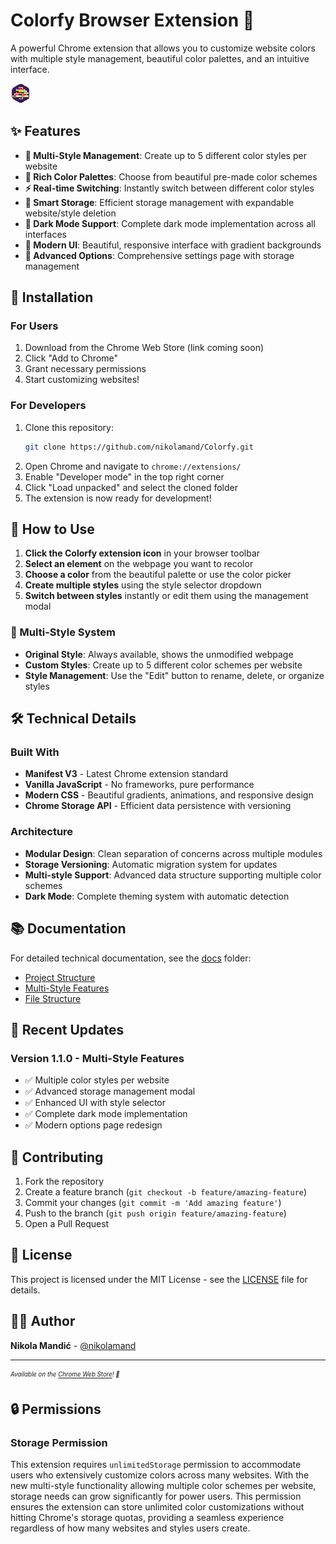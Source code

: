 # Colorfy Browser Extension 🎨

A powerful Chrome extension that allows you to customize website colors with multiple style management, beautiful color palettes, and an intuitive interface.

![Colorfy Logo](assets/logos/logo_32.png)

## ✨ Features

- **🎨 Multi-Style Management**: Create up to 5 different color styles per website
- **🌈 Rich Color Palettes**: Choose from beautiful pre-made color schemes
- **⚡ Real-time Switching**: Instantly switch between different color styles
- **💾 Smart Storage**: Efficient storage management with expandable website/style deletion
- **🌙 Dark Mode Support**: Complete dark mode implementation across all interfaces
- **📱 Modern UI**: Beautiful, responsive interface with gradient backgrounds
- **🔧 Advanced Options**: Comprehensive settings page with storage management

## 🚀 Installation

### For Users
1. Download from the Chrome Web Store (link coming soon)
2. Click "Add to Chrome"
3. Grant necessary permissions
4. Start customizing websites!

### For Developers
1. Clone this repository:
   ```bash
   git clone https://github.com/nikolamand/Colorfy.git
   ```
2. Open Chrome and navigate to `chrome://extensions/`
3. Enable "Developer mode" in the top right corner
4. Click "Load unpacked" and select the cloned folder
5. The extension is now ready for development!

## 🎯 How to Use

1. **Click the Colorfy extension icon** in your browser toolbar
2. **Select an element** on the webpage you want to recolor
3. **Choose a color** from the beautiful palette or use the color picker
4. **Create multiple styles** using the style selector dropdown
5. **Switch between styles** instantly or edit them using the management modal

### 🎨 Multi-Style System
- **Original Style**: Always available, shows the unmodified webpage
- **Custom Styles**: Create up to 5 different color schemes per website
- **Style Management**: Use the "Edit" button to rename, delete, or organize styles

## 🛠️ Technical Details

### Built With
- **Manifest V3** - Latest Chrome extension standard
- **Vanilla JavaScript** - No frameworks, pure performance
- **Modern CSS** - Beautiful gradients, animations, and responsive design
- **Chrome Storage API** - Efficient data persistence with versioning

### Architecture
- **Modular Design**: Clean separation of concerns across multiple modules
- **Storage Versioning**: Automatic migration system for updates
- **Multi-style Support**: Advanced data structure supporting multiple color schemes
- **Dark Mode**: Complete theming system with automatic detection

## 📚 Documentation

For detailed technical documentation, see the [docs](./docs) folder:
- [Project Structure](./docs/PROJECT_STRUCTURE.md)
- [Multi-Style Features](./docs/MULTI_STYLE_FEATURES.md)
- [File Structure](./docs/FILE_STRUCTURE.md)

## 🔄 Recent Updates

### Version 1.1.0 - Multi-Style Features
- ✅ Multiple color styles per website
- ✅ Advanced storage management modal
- ✅ Enhanced UI with style selector
- ✅ Complete dark mode implementation
- ✅ Modern options page redesign

## 🤝 Contributing

1. Fork the repository
2. Create a feature branch (`git checkout -b feature/amazing-feature`)
3. Commit your changes (`git commit -m 'Add amazing feature'`)
4. Push to the branch (`git push origin feature/amazing-feature`)
5. Open a Pull Request

## 📄 License

This project is licensed under the MIT License - see the [LICENSE](LICENSE) file for details.

## 🙋‍♂️ Author

**Nikola Mandić** - [@nikolamand](https://github.com/nikolamand)

---

<sub><sup>*Available on the [Chrome Web Store](https://chromewebstore.google.com/detail/colorfy/nbdflkflpbgpfmnchfpjmobfgaahnbec)! 🚀*</sup></sub>



## 🔒 Permissions

### Storage Permission
This extension requires `unlimitedStorage` permission to accommodate users who extensively customize colors across many websites. With the new multi-style functionality allowing multiple color schemes per website, storage needs can grow significantly for power users. This permission ensures the extension can store unlimited color customizations without hitting Chrome's storage quotas, providing a seamless experience regardless of how many websites and styles users create.
